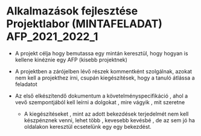 # Alkalmazások fejlesztése Projektlabor (MINTAFELADAT) AFP_2021_2022_1
- A projekt célja hogy bemutassa egy mintán keresztül, hogy hogyan is kellene kinéznie egy AFP (kisebb projektnek)
- A projektben a zárójelben lévő részek kommentként szolgálnak, azokat nem kell a projekthez írni, csupán kiegészítések, hogy a tanuló átlássa a feladatot

- Az első elkészítendő dokumentum a követelményspecifikáció , ahol a vevő szempontjából kell leírni a dolgokat , mire vágyik , mit szeretne
    - A kiegészítéseket , mint az adott bekezdések terjedelmét nem kell készpénznek venni, lehet több ,
     kevesebb kevésbé , de az sem jó ha oldalakon keresztül ecsetelünk egy egy bekezdést. 
